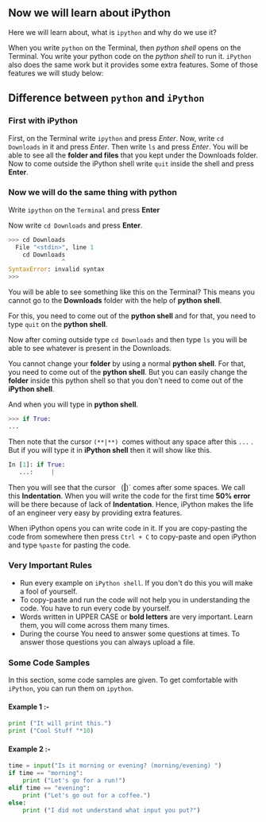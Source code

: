 ﻿## Now we will learn about iPython 

Here we will learn about, what is `ipython` and why do we use it?

When you write `python` on the Terminal, then *python shell* opens on the Terminal. You write your python code on the *python shell* to run it.
`iPython` also does the same work but it provides some extra features. Some of those features we will study below:

## Difference between `python` and `iPython`
### First with iPython 
First, on the Terminal write `ipython` and press *Enter*.
Now, write `cd Downloads` in it and press *Enter*.
Then write `ls` and press *Enter*.
You will be able to see all the **folder and files** that you kept under the Downloads folder.
Now to come outside the iPython shell write `quit` inside the shell and press **Enter**.


### Now we will do the same thing with python 

Write `ipython` on the `Terminal` and press **Enter**

Now write `cd Downloads` and press **Enter**.

```python
>>> cd Downloads
  File "<stdin>", line 1
    cd Downloads
               ^
SyntaxError: invalid syntax
>>> 
```

You will be able to see something like this on the Terminal?
This means you cannot go to the **Downloads** folder with the help of  **python shell**.

For this, you need to come out of the **python shell** and for that, you need to type `quit` on the  **python shell**.

Now after coming outside type `cd Downloads` and then type  `ls` you will be able to see whatever is present in the Downloads.

You cannot change your **folder** by using a normal **python shell**. For that, you need to come out of the  **python shell**. But you can easily change the **folder** inside this python shell so that you don't need to come out of the **iPython shell**.

And when you will type in **python shell**.
```python
>>> if True:
... 
```
Then note that the cursor `(**|**) `comes without any space after this `...` .
But if you will type it in **iPython shell** then it will show like this.

```python
In [1]: if True:
   ...:     |
```
Then you will see that the cursor ` `(**|**)` comes after some spaces.
We call this **Indentation**. When you will write the code for the first time **50% error** will be there because of lack of **Indentation**.
Hence, iPython makes the life of an engineer very easy by providing extra features.

When iPython opens you can write code in it. If you are copy-pasting the code from somewhere then press `Ctrl + C` to copy-paste and open iPython and type `%paste` for pasting the code.


### Very Important Rules
- Run every example on `iPython shell`. If you don't do this you will make a fool of yourself.
- To copy-paste and run the code will not help you in understanding the code. You have to run every code by yourself.
- Words written in UPPER CASE or **bold letters** are very important. Learn them, you will come across them many times. 
- During the course You need to answer some questions at times. To answer those questions you can always upload a file.

### Some Code Samples

In this section, some code samples are given. To get comfortable with `iPython`, you can run them on `ipython`.

#### Example 1 :-

```python
print ("It will print this.")
print ("Cool Stuff "*10)
```

#### Example 2 :-

```python
time = input("Is it morning or evening? (morning/evening) ")
if time == "morning":
    print ("Let's go for a run!")
elif time == "evening":
    print ("Let's go out for a coffee.")
else:
    print ("I did not understand what input you put?")
```

